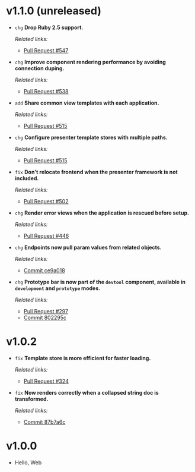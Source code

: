 # v1.1.0 (unreleased)

  * `chg` **Drop Ruby 2.5 support.**

    *Related links:*
    - [Pull Request #547][pr-547]

  * `chg` **Improve component rendering performance by avoiding connection duping.**

    *Related links:*
    - [Pull Request #538][pr-538]

  * `add` **Share common view templates with each application.**

    *Related links:*
    - [Pull Request #515][pr-515]

  * `chg` **Configure presenter template stores with multiple paths.**

    *Related links:*
    - [Pull Request #515][pr-515]

  * `fix` **Don't relocate frontend when the presenter framework is not included.**

    *Related links:*
    - [Pull Request #502][pr-502]

  * `chg` **Render error views when the application is rescued before setup.**

    *Related links:*
    - [Pull Request #446][pr-446]

  * `chg` **Endpoints now pull param values from related objects.**

    *Related links:*
    - [Commit ce9a018][ce9a018]

  * `chg` **Prototype bar is now part of the `devtool` component, available in `development` and `prototype` modes.**

    *Related links:*
    - [Pull Request #297][pr-297]
    - [Commit 802295c][802295c]

[pr-547]: https://github.com/pakyow/pakyow/pull/547
[pr-538]: https://github.com/pakyow/pakyow/pull/538
[pr-515]: https://github.com/pakyow/pakyow/pull/515
[pr-502]: https://github.com/pakyow/pakyow/pull/502
[pr-446]: https://github.com/pakyow/pakyow/pull/446
[pr-297]: https://github.com/pakyow/pakyow/pull/297/commits
[ce9a018]: https://github.com/pakyow/pakyow/commit/ce9a0186b70f99aadb173fc37e1d9541ce9834da
[802295c]: https://github.com/pakyow/pakyow/commit/802295c0396383b96fadafd121192d41bb63457e

# v1.0.2

  * `fix` **Template store is more efficient for faster loading.**

    *Related links:*
    - [Pull Request #324][pr-324]

  * `fix` **Now renders correctly when a collapsed string doc is transformed.**

    *Related links:*
    - [Commit 87b7a6c][87b7a6c]

[pr-324]: https://github.com/pakyow/pakyow/pull/324/commits
[87b7a6c]: https://github.com/pakyow/pakyow/commit/87b7a6c06a9524703dc1667b6a010930b682f6d7

# v1.0.0

  * Hello, Web
